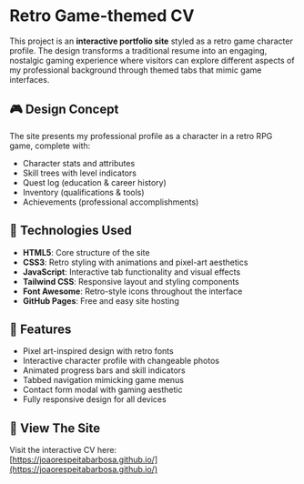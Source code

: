 # Retro Game-themed CV

This project is an **interactive portfolio site** styled as a retro game character profile. The design transforms a traditional resume into an engaging, nostalgic gaming experience where visitors can explore different aspects of my professional background through themed tabs that mimic game interfaces.

## 🎮 Design Concept

The site presents my professional profile as a character in a retro RPG game, complete with:
- Character stats and attributes
- Skill trees with level indicators
- Quest log (education & career history)
- Inventory (qualifications & tools)
- Achievements (professional accomplishments)

## 🚀 Technologies Used

- **HTML5**: Core structure of the site
- **CSS3**: Retro styling with animations and pixel-art aesthetics
- **JavaScript**: Interactive tab functionality and visual effects
- **Tailwind CSS**: Responsive layout and styling components
- **Font Awesome**: Retro-style icons throughout the interface
- **GitHub Pages**: Free and easy site hosting

## 🌟 Features

- Pixel art-inspired design with retro fonts
- Interactive character profile with changeable photos
- Animated progress bars and skill indicators
- Tabbed navigation mimicking game menus
- Contact form modal with gaming aesthetic
- Fully responsive design for all devices

## 🔗 View The Site

Visit the interactive CV here:  
[https://joaorespeitabarbosa.github.io/](https://joaorespeitabarbosa.github.io/)
